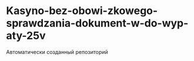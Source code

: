 # Kasyno-bez-obowi-zkowego-sprawdzania-dokument-w-do-wyp-aty-25v
Автоматически созданный репозиторий
